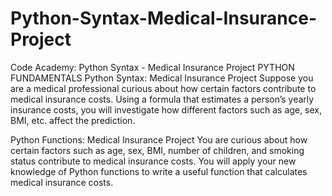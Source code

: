 # Python-Syntax-Medical-Insurance-Project
Code Academy: Python Syntax - Medical Insurance Project
PYTHON FUNDAMENTALS
Python Syntax: Medical Insurance Project
Suppose you are a medical professional curious about how certain factors contribute to medical insurance costs. 
Using a formula that estimates a person’s yearly insurance costs, you will investigate how different factors such as age, sex, BMI, etc. affect the prediction.

Python Functions: Medical Insurance Project
You are curious about how certain factors such as age, sex, BMI, number of children, and smoking status contribute to medical insurance costs.
You will apply your new knowledge of Python functions to write a useful function that calculates medical insurance costs.
